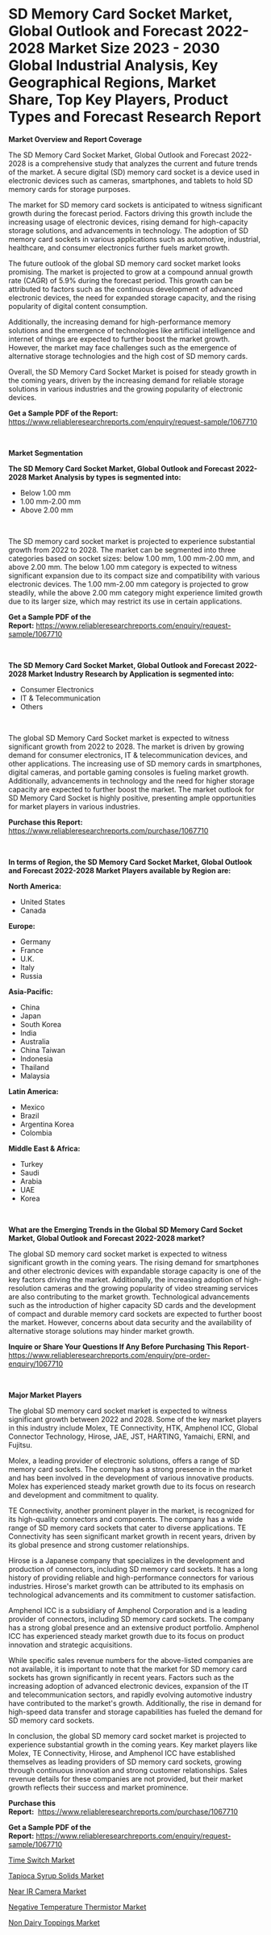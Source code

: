 <p><h1>SD Memory Card Socket Market, Global Outlook and Forecast 2022-2028 Market Size 2023 - 2030 Global Industrial Analysis, Key Geographical Regions, Market Share, Top Key Players, Product Types and Forecast Research Report</h1></p><p><strong>Market Overview and Report Coverage</strong></p>
<p><p>The SD Memory Card Socket Market, Global Outlook and Forecast 2022-2028 is a comprehensive study that analyzes the current and future trends of the market. A secure digital (SD) memory card socket is a device used in electronic devices such as cameras, smartphones, and tablets to hold SD memory cards for storage purposes. </p><p>The market for SD memory card sockets is anticipated to witness significant growth during the forecast period. Factors driving this growth include the increasing usage of electronic devices, rising demand for high-capacity storage solutions, and advancements in technology. The adoption of SD memory card sockets in various applications such as automotive, industrial, healthcare, and consumer electronics further fuels market growth.</p><p>The future outlook of the global SD memory card socket market looks promising. The market is projected to grow at a compound annual growth rate (CAGR) of 5.9% during the forecast period. This growth can be attributed to factors such as the continuous development of advanced electronic devices, the need for expanded storage capacity, and the rising popularity of digital content consumption.</p><p>Additionally, the increasing demand for high-performance memory solutions and the emergence of technologies like artificial intelligence and internet of things are expected to further boost the market growth. However, the market may face challenges such as the emergence of alternative storage technologies and the high cost of SD memory cards.</p><p>Overall, the SD Memory Card Socket Market is poised for steady growth in the coming years, driven by the increasing demand for reliable storage solutions in various industries and the growing popularity of electronic devices.</p></p>
<p><strong>Get a Sample PDF of the Report:</strong> <a href="https://www.reliableresearchreports.com/enquiry/request-sample/1067710">https://www.reliableresearchreports.com/enquiry/request-sample/1067710</a></p>
<p>&nbsp;</p>
<p><strong>Market Segmentation</strong></p>
<p><strong>The SD Memory Card Socket Market, Global Outlook and Forecast 2022-2028 Market Analysis by types is segmented into:</strong></p>
<p><ul><li>Below 1.00 mm</li><li>1.00 mm-2.00 mm</li><li>Above 2.00 mm</li></ul></p>
<p>&nbsp;</p>
<p><p>The SD memory card socket market is projected to experience substantial growth from 2022 to 2028. The market can be segmented into three categories based on socket sizes: below 1.00 mm, 1.00 mm-2.00 mm, and above 2.00 mm. The below 1.00 mm category is expected to witness significant expansion due to its compact size and compatibility with various electronic devices. The 1.00 mm-2.00 mm category is projected to grow steadily, while the above 2.00 mm category might experience limited growth due to its larger size, which may restrict its use in certain applications.</p></p>
<p><strong>Get a Sample PDF of the Report:</strong>&nbsp;<a href="https://www.reliableresearchreports.com/enquiry/request-sample/1067710">https://www.reliableresearchreports.com/enquiry/request-sample/1067710</a></p>
<p>&nbsp;</p>
<p><strong>The SD Memory Card Socket Market, Global Outlook and Forecast 2022-2028 Market Industry Research by Application is segmented into:</strong></p>
<p><ul><li>Consumer Electronics</li><li>IT & Telecommunication</li><li>Others</li></ul></p>
<p>&nbsp;</p>
<p><p>The global SD Memory Card Socket market is expected to witness significant growth from 2022 to 2028. The market is driven by growing demand for consumer electronics, IT & telecommunication devices, and other applications. The increasing use of SD memory cards in smartphones, digital cameras, and portable gaming consoles is fueling market growth. Additionally, advancements in technology and the need for higher storage capacity are expected to further boost the market. The market outlook for SD Memory Card Socket is highly positive, presenting ample opportunities for market players in various industries.</p></p>
<p><strong>Purchase this Report:</strong>&nbsp; <a href="https://www.reliableresearchreports.com/purchase/1067710">https://www.reliableresearchreports.com/purchase/1067710</a></p>
<p>&nbsp;</p>
<p><strong>In terms of Region, the SD Memory Card Socket Market, Global Outlook and Forecast 2022-2028 Market Players available by Region are:</strong></p>
<p>
    <p> <strong> North America: </strong>
        <ul>
            <li>United States</li>
            <li>Canada</li>
        </ul>
        </p> 
    <p> <strong> Europe: </strong>
        <ul>
            <li>Germany</li>
            <li>France</li>
            <li>U.K.</li>
            <li>Italy</li>
            <li>Russia</li>
        </ul>
        </p> 
    <p> <strong> Asia-Pacific: </strong>
        <ul>
            <li>China</li>
            <li>Japan</li>
            <li>South Korea</li>
            <li>India</li>
            <li>Australia</li>
            <li>China Taiwan</li>
            <li>Indonesia</li>
            <li>Thailand</li>
            <li>Malaysia</li>
        </ul>
        </p> 
    <p> <strong> Latin America: </strong>
        <ul>
            <li>Mexico</li>
            <li>Brazil</li>
            <li>Argentina Korea</li>
            <li>Colombia</li>
        </ul>
        </p> 
    <p> <strong> Middle East & Africa: </strong>
        <ul>
            <li>Turkey</li>
            <li>Saudi</li>
            <li>Arabia</li>
            <li>UAE</li>
            <li>Korea</li>
        </ul>
    </p>
    </p>
<p>&nbsp;</p>
<p><strong>What are the Emerging Trends in the Global SD Memory Card Socket Market, Global Outlook and Forecast 2022-2028 market?</strong></p>
<p><p>The global SD memory card socket market is expected to witness significant growth in the coming years. The rising demand for smartphones and other electronic devices with expandable storage capacity is one of the key factors driving the market. Additionally, the increasing adoption of high-resolution cameras and the growing popularity of video streaming services are also contributing to the market growth. Technological advancements such as the introduction of higher capacity SD cards and the development of compact and durable memory card sockets are expected to further boost the market. However, concerns about data security and the availability of alternative storage solutions may hinder market growth.</p></p>
<p><strong>Inquire or Share Your Questions If Any Before Purchasing This Report</strong>- <a href="https://www.reliableresearchreports.com/enquiry/pre-order-enquiry/1067710">https://www.reliableresearchreports.com/enquiry/pre-order-enquiry/1067710</a></p>
<p>&nbsp;</p>
<p><strong>Major Market Players</strong></p>
<p><p>The global SD memory card socket market is expected to witness significant growth between 2022 and 2028. Some of the key market players in this industry include Molex, TE Connectivity, HTK, Amphenol ICC, Global Connector Technology, Hirose, JAE, JST, HARTING, Yamaichi, ERNI, and Fujitsu.</p><p>Molex, a leading provider of electronic solutions, offers a range of SD memory card sockets. The company has a strong presence in the market and has been involved in the development of various innovative products. Molex has experienced steady market growth due to its focus on research and development and commitment to quality.</p><p>TE Connectivity, another prominent player in the market, is recognized for its high-quality connectors and components. The company has a wide range of SD memory card sockets that cater to diverse applications. TE Connectivity has seen significant market growth in recent years, driven by its global presence and strong customer relationships.</p><p>Hirose is a Japanese company that specializes in the development and production of connectors, including SD memory card sockets. It has a long history of providing reliable and high-performance connectors for various industries. Hirose's market growth can be attributed to its emphasis on technological advancements and its commitment to customer satisfaction.</p><p>Amphenol ICC is a subsidiary of Amphenol Corporation and is a leading provider of connectors, including SD memory card sockets. The company has a strong global presence and an extensive product portfolio. Amphenol ICC has experienced steady market growth due to its focus on product innovation and strategic acquisitions.</p><p>While specific sales revenue numbers for the above-listed companies are not available, it is important to note that the market for SD memory card sockets has grown significantly in recent years. Factors such as the increasing adoption of advanced electronic devices, expansion of the IT and telecommunication sectors, and rapidly evolving automotive industry have contributed to the market's growth. Additionally, the rise in demand for high-speed data transfer and storage capabilities has fueled the demand for SD memory card sockets.</p><p>In conclusion, the global SD memory card socket market is projected to experience substantial growth in the coming years. Key market players like Molex, TE Connectivity, Hirose, and Amphenol ICC have established themselves as leading providers of SD memory card sockets, growing through continuous innovation and strong customer relationships. Sales revenue details for these companies are not provided, but their market growth reflects their success and market prominence.</p></p>
<p><strong>Purchase this Report:</strong>&nbsp;&nbsp;<a href="https://www.reliableresearchreports.com/purchase/1067710">https://www.reliableresearchreports.com/purchase/1067710</a></p>
<p></p>
<p><strong>Get a Sample PDF of the Report:</strong>&nbsp;<a href="https://www.reliableresearchreports.com/enquiry/request-sample/1067710">https://www.reliableresearchreports.com/enquiry/request-sample/1067710</a></p>
<p><p><a href="https://medium.com/@jerez43343/time-switch-market-size-growth-forecast-2023-2030-9d5d49bb6a1c">Time Switch Market</a></p><p><a href="https://www.reportprime.com/tapioca-syrup-solids-r6774">Tapioca Syrup Solids Market</a></p><p><a href="https://medium.com/@thesjenney10210/near-ir-camera-market-size-growth-forecast-2023-2030-14fefc54bef9">Near IR Camera Market</a></p><p><a href="https://www.linkedin.com/pulse/negative-temperature-thermistor-market-research-report-unlocks-cbgqc/">Negative Temperature Thermistor Market</a></p><p><a href="https://www.reportprime.com/non-dairy-toppings-r6775">Non Dairy Toppings Market</a></p></p>